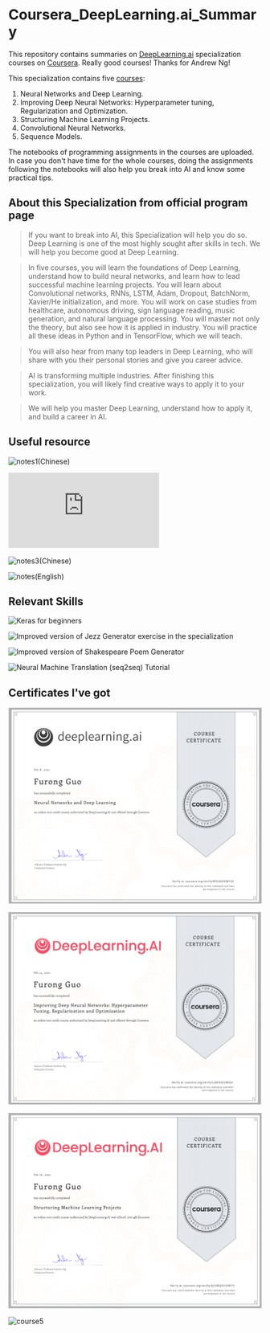 # Coursera_DeepLearning.ai_Summary
This repository contains summaries on [DeepLearning.ai](https://www.deeplearning.ai/program/deep-learning-specialization/) specialization courses on [Coursera](https://www.coursera.org/programs/706a889f-447a-4f18-afbf-d041bf916e68/computer-science/all-computer-science?collectionId=&productId=W62RsyrdEeeFQQqyuQaohA&productType=s12n&showMiniModal=true). Really good courses! Thanks for Andrew Ng!


This specialization contains five [courses](https://www.coursera.org/programs/706a889f-447a-4f18-afbf-d041bf916e68/computer-science/all-computer-science?collectionId=&productId=W62RsyrdEeeFQQqyuQaohA&productType=s12n&showMiniModal=true):

1. Neural Networks and Deep Learning.
2. Improving Deep Neural Networks: Hyperparameter tuning, Regularization and Optimization.
3. Structuring Machine Learning Projects.
4. Convolutional Neural Networks.
5. Sequence Models.

The notebooks of programming assignments in the courses are uploaded. In case you don't have time for the whole courses, doing the assignments following the notebooks will also help you break into AI and know some practical tips.

## About this Specialization from official program page
> If you want to break into AI, this Specialization will help you do so. Deep Learning is one of the most highly sought after skills in tech. We will help you become good at Deep Learning. 

> In five courses, you will learn the foundations of Deep Learning, understand how to build neural networks, and learn how to lead successful machine learning projects. You will learn about Convolutional networks, RNNs, LSTM, Adam, Dropout, BatchNorm, Xavier/He initialization, and more. You will work on case studies from healthcare, autonomous driving, sign language reading, music generation, and natural language processing. You will master not only the theory, but also see how it is applied in industry. You will practice all these ideas in Python and in TensorFlow, which we will teach. 

> You will also hear from many top leaders in Deep Learning, who will share with you their personal stories and give you career advice. 

> AI is transforming multiple industries. After finishing this specialization, you will likely find creative ways to apply it to your work. 

> We will help you master Deep Learning, understand how to apply it, and build a career in AI. 

## Useful resource
![notes1(Chinese)](https://baozoulin.gitbook.io/neural-networks-and-deep-learning/)

![notes2(Chinese)](https://imshuai.com/tags.html#deeplearning-ai-notes)

![notes3(Chinese)](https://www.cnblogs.com/hezhiyao/tag/%E3%80%90AI%E7%AE%97%E6%B3%95%E8%BF%9B%E9%98%B6%20%E2%97%8F%20%E6%B7%B1%E5%BA%A6%E5%AD%A6%E4%B9%A0%20%E2%97%8F%20AndrewNg%20%E8%AF%BE%E7%A8%8B%E7%AC%94%E8%AE%B0%E3%80%91/)

![notes(English)](https://github.com/mbadry1/DeepLearning.ai-Summary)

## Relevant Skills
![Keras for beginners](https://github.com/momo4826/keras_beginners)

![Improved version of Jezz Generator exercise in the specialization](https://github.com/jisungk/deepjazz)

![Improved version of Shakespeare Poem Generator](https://github.com/burliEnterprises/tensorflow-shakespeare-poem-generator)

![Neural Machine Translation (seq2seq) Tutorial](https://github.com/tensorflow/nmt)

## Certificates I've got
![course1](https://github.com/momo4826/Coursera_DeepLearning.ai_Summary/blob/main/certificates/Screen%20Shot%202021-02-15%20at%209.58.59%20PM.png)

![course2](https://github.com/momo4826/Coursera_DeepLearning.ai_Summary/blob/main/certificates/Screen%20Shot%202021-02-15%20at%209.59.40%20PM.png)

![course3](https://github.com/momo4826/Coursera_DeepLearning.ai_Summary/blob/main/certificates/Screen%20Shot%202021-02-16%20at%2010.18.05%20AM.png)

![course5]()
